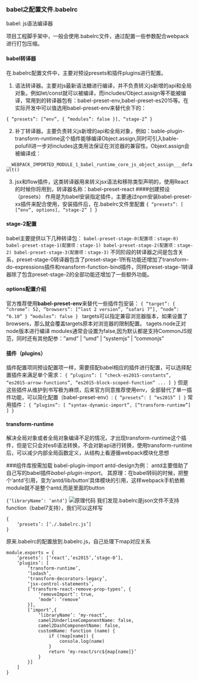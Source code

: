 ### babel之配置文件.babelrc
babel: js语法编译器
[]()

项目工程脚手架中，一般会使用.babelrc文件，通过配置一些参数配合webpack进行打包压缩。

#### babel转译器
在.babelrc配置文件中，主要对预设presets和插件plugins进行配置。

1. 语法转译器。主要对js最新语法糖进行编译，并不负责转义js新增的api和全局对象。例如let/const就可以被编译，而includes/Object.assign等不能被编译，常用到的转译器包有：babel-preset-env,babel-preset-es2015等。在实际开发中可以值选用babel-preset-env来替代余下的：

`
	{
		“presets”: [“env”, {
			“modules”: false
		}],
		“stage-2”
	}
`

2. 补丁转译器。主要负责转义js新增的api和全局对象，例如：bable-plugin-transform-runtime这个插件能够编译Object.assign,同时可引入bable-polufill进一步对includes这类用法保证在浏览器的兼容性。Objext.assign会被编译成：

`__WEBPACK_IMPORTED_MODULE_1_babel_runtime_core_js_object_assign___default()
`

3. jsx和flow插件，这类转译器用来转义jsx语法和移除类型声明的，使用React的时候你将用到，转译器名称：babel-preset-react
####创建预设（presets）
作用是为babel安装指定插件，主要通过npm安装babel-preset-xx插件来配合使用，安装插件后，在.babelrc文件里配置
`
	{
		“presets”: [
			[“env”, options],
			“stage-2”
		]
	}
`

#### stage-2配置
babel主要提供以下几种转译包：
`
 babel-preset-stage-0(配置项：stage-0)
 babel-preset-stage-1(配置项：stage-1)
 babel-preset-stage-2(配置项：stage-2)
 babel-preset-stage-3(配置项：stage-3)
`
不同阶段的转译器之间是包含关系，preset-stage-0转译器包含了preset-stage-1所有功能还增加了transform-do-expressions插件和reansform-function-bind插件，同样preset-stage-1转译器除了包含preset-stage-2的全部功能还增加了一些额外功能。
#### options配置介绍
官方推荐使用**babel-preset-env**来替代一些插件包安装：
`{
	“target”: {
		“chrome”: 52,
		“browsers”: [“last 2 version”, “safari 7”],
		“node”: “6.10”
	}
	“modules”: false
}
`
targets可以指定兼容浏览器版本，如果设置了browsers，那么就会覆盖targets原本对浏览器的限制配置。
tagets.node正对node版本进行编译
modules通常会设置为false,因为默认都是支持CommonJS规范，同时还有其他配参：”amd” | “umd” | “systemjs” | “commonjs”

#### 插件（plugins）
插件配置项同预设配置项一样，需要搭配babel相应的插件进行配置，可以选择配置插件来满足单个需求：
`
	{
		“plugins”: [
			“check-es2015-constants”,
			“es2015-arrow-functions”,
			“es2015-block-scoped-function”
			...
		]
	}
`
但是这些插件从维护到书写极为麻烦，后来官方同意推荐使用env，全部替代了单一插件功能，可以简化配置（babel-preset-env）:
`
	{
		“presets”: [
			“es2015”
		]
	}
`
常用插件： 
`
	{
		“plugins”: [
			“syntax-dynamic-import”, [“transform-runtime”]
		]
	}
`
#### transform-runtime
解决全局对象或者全局对象编译不足的情况，才出现transform-runtime这个插件，但是它只会对es6语法转换，不会对新api进行转换，使用transform-runtime后，可以减少内部全局函数定义，从结构上看遵循webpack模块化思想



###组件库按需加载 babel-plugin-import
antd-design为例：
antd主要借助了自己写的babel插件*babel-plugin-import*。
其原理：在babel转码的时候，把整个‘antd’引用，变为‘antd/lib/button’具体模块的引用，这样webpack手机依赖module就不是整个antd,而是里面的button

```{‘libraryName’: ‘antd’}```
![原理代码](https://images2018.cnblogs.com/blog/106679/201802/106679-20180219162629682-1533370487.png)
我们发现.babelrc是json文件不支持function（babel7支持），我们可以这样写

```
{
	‘presets’: [‘./.babelrc.js’]
}
```
原来.babelrc的配置放到.babelrc.js，自己处理下map对应关系

```
module.exports = {
	‘presets’: [‘react’,’es2015’,’stage-0’],
	‘plugins’: [
		‘transform-runtime’,
		‘lodash’,
		‘transform-decorators-legacy’,
		‘jsx-control-statements’,
		[‘transform-react-remove-prop-types’, {
			‘removeImport’: true,
			‘mode’: ‘remove’
		}],
		[‘import’,{
			‘libraryName’: ‘my-react’,
			camel2UnderlineComponentName: false,
			camel2DashComponentName: false,
			customName: function (name) {
				if (!map[name]) {
					console.log(name)
				}
				return ‘my-react/src${map[name]}’
			}
		}]
	]
}
```

